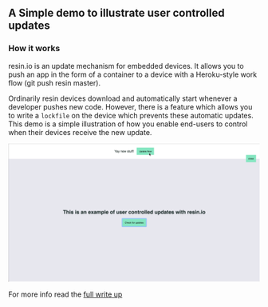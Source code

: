 ## A Simple demo to illustrate user controlled updates

### How it works

resin.io is an update mechanism for embedded devices. It allows you to push an app in the form of a container to a device with a Heroku-style work flow (git push resin master).

Ordinarily resin devices download and automatically start whenever a developer pushes new code. However, there is a feature which allows you to write a `lockfile` on the device which prevents these automatic updates. This demo is a simple illustration of how you enable end-users to control when their devices receive the new update.

![screen-shot](screen-shot.png)

For more info read the [full write up](https://resin.io/blog/end-user-controlled-updates)
